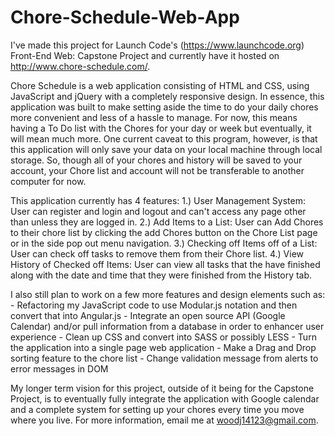 # Chore-Schedule-Web-App

I've made this project for Launch Code's (https://www.launchcode.org) Front-End Web: Capstone Project and currently have it hosted on http://www.chore-schedule.com/.

Chore Schedule is a web application consisting of HTML and CSS, using JavaScript and jQuery with a completely responsive design.  In essence, this application was built to make setting aside the time to do your daily chores more convenient and less of a hassle to manage.  For now, this means having a To Do list with the Chores for your day or week but eventually, it will mean much more.  One current caveat to this program, however, is that this application will only save your data on your local machine through local storage.  So, though all of your chores and history will be saved to your account, your Chore list and account will not be transferable to another computer for now. 


This application currently has 4 features:
	1.) User Management System: User can register and login and logout and can't access any page other than unless they are logged in.
	2.) Add Items to a List: User can Add Chores to their chore list by clicking the add Chores button on the Chore List page or in the side pop out menu navigation.
	3.) Checking off Items off of a List:  User can check off tasks to remove them from their Chore list.
	4.) View History of Checked off Items: User can view all tasks that the have finished along with the date and time that they were finished from the History tab.


I also still plan to work on a few more features and design elements such as:	
	- Refactoring my JavaScript code to use Modular.js notation and then convert that into Angular.js
	- Integrate an open source API (Google Calendar) and/or pull information from a database in order to enhancer user experience 
	- Clean up CSS and convert into SASS or possibly LESS
	- Turn the application into a single page web application
	- Make a Drag and Drop sorting feature to the chore list
	- Change validation message from alerts to error messages in DOM 

My longer term vision for this project, outside of it being for the Capstone Project, is to eventually fully integrate the application with Google calendar and a complete system for setting up your chores every time you move where you live. For more information, email me at woodj14123@gmail.com.
